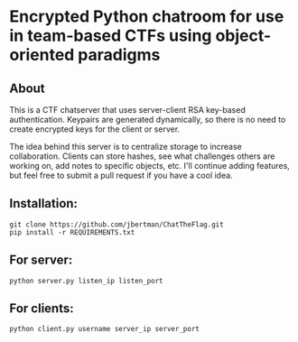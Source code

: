 Encrypted Python chatroom for use in team-based CTFs using object-oriented paradigms
=====================================================

About
-----

This is a CTF chatserver that uses server-client RSA key-based authentication. Keypairs are generated dynamically, so there is no need to create encrypted keys for the client or server.

The idea behind this server is to centralize storage to increase collaboration. Clients can store hashes, see what challenges others are working on, add notes to specific objects, etc. I'll continue adding features, but feel free to submit a pull request if you have a cool idea. 

Installation:
-------------
    git clone https://github.com/jbertman/ChatTheFlag.git
    pip install -r REQUIREMENTS.txt

For server:
-----------
    python server.py listen_ip listen_port

For clients:
------------
    python client.py username server_ip server_port

